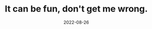 ---
title: "It can be fun, don't get me wrong."
date: 2022-08-26
linked:
  - _fragments/thems-just-the-criteria.md
tags:
  - Fragment
---